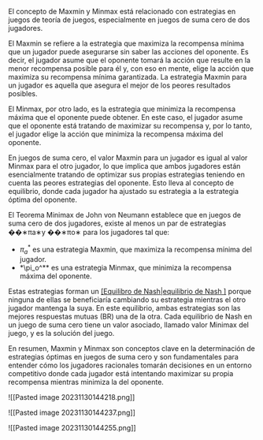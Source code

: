   
El concepto de Maxmin y Minmax está relacionado con estrategias en juegos de teoría de juegos, especialmente en juegos de suma cero de dos jugadores.

El Maxmin se refiere a la estrategia que maximiza la recompensa mínima que un jugador puede asegurarse sin saber las acciones del oponente. Es decir, el jugador asume que el oponente tomará la acción que resulte en la menor recompensa posible para él y, con eso en mente, elige la acción que maximiza su recompensa mínima garantizada. La estrategia Maxmin para un jugador es aquella que asegura el mejor de los peores resultados posibles.

El Minmax, por otro lado, es la estrategia que minimiza la recompensa máxima que el oponente puede obtener. En este caso, el jugador asume que el oponente está tratando de maximizar su recompensa y, por lo tanto, el jugador elige la acción que minimiza la recompensa máxima del oponente.

En juegos de suma cero, el valor Maxmin para un jugador es igual al valor Minmax para el otro jugador, lo que implica que ambos jugadores están esencialmente tratando de optimizar sus propias estrategias teniendo en cuenta las peores estrategias del oponente. Esto lleva al concepto de equilibrio, donde cada jugador ha ajustado su estrategia a la estrategia óptima del oponente.

El Teorema Minimax de John von Neumann establece que en juegos de suma cero de dos jugadores, existe al menos un par de estrategias ��∗πa∗​ y ��∗πo∗​ para los jugadores tal que:

- $\pi_a^*$ es una estrategia Maxmin, que maximiza la recompensa mínima del jugador.
- *\pi_o^**​ es una estrategia Minmax, que minimiza la recompensa máxima del oponente.

Estas estrategias forman un [[Equilibro de Nash|equilibrio de Nash ]](EN) porque ninguna de ellas se beneficiaría cambiando su estrategia mientras el otro jugador mantenga la suya. En este equilibrio, ambas estrategias son las mejores respuestas mutuas (BR) una de la otra. Cada equilibrio de Nash en un juego de suma cero tiene un valor asociado, llamado valor Minimax del juego, y es la solución del juego.

En resumen, Maxmin y Minmax son conceptos clave en la determinación de estrategias óptimas en juegos de suma cero y son fundamentales para entender cómo los jugadores racionales tomarán decisiones en un entorno competitivo donde cada jugador está intentando maximizar su propia recompensa mientras minimiza la del oponente.

![[Pasted image 20231130144218.png]]

![[Pasted image 20231130144237.png]]

![[Pasted image 20231130144255.png]]